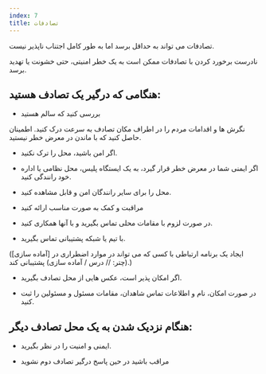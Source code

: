 ```yaml
---
index: 7
title: تصادفات
---
```

تصادفات می تواند به حداقل برسد اما به طور کامل اجتناب ناپذیر نیست.

نادرست برخورد کردن با تصادفات ممکن است به یک خطر امنیتی، حتی خشونت یا تهدید برسد.

## هنگامی که درگیر یک تصادف هستید:

*   بررسی کنید که سالم هستید

نگرش ها و اقدامات مردم را در اطراف مکان تصادف به سرعت درک کنید. اطمینان حاصل کنید که با ماندن در معرض خطر نیستید.

*   اگر امن باشید، محل را ترک نکنید.

* اگر ایمنی شما در معرض خطر قرار گیرد، به یک ایستگاه پلیس، محل نظامی یا اداره خود رانندگی کنید.

*   محل را برای سایر رانندگان امن و قابل مشاهده کنید.

*   مراقبت و کمک به صورت مناسب ارائه کنید

*   در صورت لزوم با مقامات محلی تماس بگیرید و با آنها همکاری کنید.

*   با تیم یا شبکه پشتیبانی تماس بگیرید.

(ایجاد یک برنامه ارتباطی با کسی که می تواند در موارد اضطراری در [آماده سازی] (چتر: // درس / آماده سازی) پشتیبانی کند.)

*   اگر امکان پذیر است، عکس هایی از محل تصادف بگیرید.

*   در صورت امکان، نام و اطلاعات تماس شاهدان، مقامات مسئول و مسئولین را ثبت کنید.

## هنگام نزدیک شدن به یک محل تصادف دیگر:

*   ایمنی و امنیت را در نظر بگیرید.

*   مراقب باشید در حین پاسخ درگیر تصادف دوم نشوید